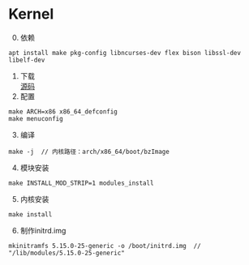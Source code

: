 # Kernel
0. 依赖
```
apt install make pkg-config libncurses-dev flex bison libssl-dev libelf-dev
```
1. 下载  
[源码](https://mirrors.edge.kernel.org/pub/linux/kernel/)
2. 配置
```
make ARCH=x86 x86_64_defconfig
make menuconfig
```
3. 编译
```
make -j  // 内核路径：arch/x86_64/boot/bzImage
```
4. 模块安装
```
make INSTALL_MOD_STRIP=1 modules_install
```
5. 内核安装
```
make install
```
6. 制作initrd.img
```
mkinitramfs 5.15.0-25-generic -o /boot/initrd.img  // "/lib/modules/5.15.0-25-generic"
```
